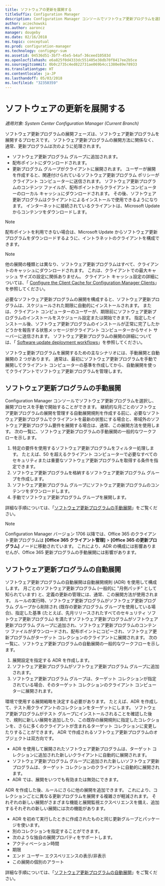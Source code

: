 ```yaml
---
title: ソフトウェアの更新を展開する
titleSuffix: Configuration Manager
description: Configuration Manager コンソールでソフトウェア更新プログラムを選択し、展開プロセスを手動で開始するか、更新プログラムを自動的に展開します。
author: aczechowski
ms.author: aaroncz
manager: dougeby
ms.date: 02/16/2018
ms.topic: conceptual
ms.prod: configuration-manager
ms.technology: configmgr-sum
ms.assetid: 04536d51-3bf7-45e5-b4af-36ceed10583d
ms.openlocfilehash: e6a825f0d4333dc551405e38db70f8417ee2b5ce
ms.sourcegitcommit: 0b0c2735c4ed822731ae069b4cc1380e89e78933
ms.translationtype: HT
ms.contentlocale: ja-JP
ms.lasthandoff: 05/03/2018
ms.locfileid: "32350359"
---
```

#  <a name="BKMK_SUMDeploy"></a> ソフトウェアの更新を展開する  

*適用対象: System Center Configuration Manager (Current Branch)*

ソフトウェア更新プログラムの展開フェーズは、ソフトウェア更新プログラムを展開するプロセスです。 ソフトウェア更新プログラムの展開方法に関係なく、通常、更新プログラムは次のように処理されます。
- ソフトウェア更新プログラム グループに追加されます。
- 配布ポイントにダウンロードされます。
- 更新プログラム グループがクライアントに展開されます。 ユーザーが展開を作成すると、関連付けられているソフトウェア更新プログラム ポリシーがクライアント コンピューターに送信されます。 ソフトウェア更新プログラムのコンテンツ ファイルが、配布ポイントからクライアント コンピューターのローカル キャッシュにダウンロードされます。 その後、ソフトウェア更新プログラムはクライアントによるインストールで使用できるようになります。 インターネットに接続されているクライアントは、Microsoft Update からコンテンツをダウンロードします。  

> [!NOTE]  
>  配布ポイントを利用できない場合は、Microsoft Update からソフトウェア更新プログラムをダウンロードするように、イントラネットのクライアントを構成できます。  

> [!NOTE]  
>  他の展開の種類とは異なり、ソフトウェア更新プログラムはすべて、クライアントのキャッシュにダウンロードされます。 これは、クライアントでの最大キャッシュ サイズの設定に関係ありません。 クライアント キャッシュ設定の詳細については、「 [Configure the Client Cache for Configuration Manager Clients](../../core/clients/manage/manage-clients.md#BKMK_ClientCache)」を参照してください。  

必要なソフトウェア更新プログラムの展開を構成すると、ソフトウェア更新プログラムは、スケジュールされた期限に自動的にインストールされます。 または、クライアント コンピューターのユーザーが、期限前にソフトウェア更新プログラムのインストールをスケジュール設定または開始できます。 指定したインストール後、ソフトウェア更新プログラムのインストールが正常に完了したかどうかを報告する状態メッセージがクライアント コンピューターからサイト サーバーに送信されます。 ソフトウェア更新プログラムの展開の詳細については、「 [Software update deployment workflows](../understand/software-updates-introduction.md#BKMK_DeploymentWorkflows)」を参照してください。  

ソフトウェ更新プログラムを展開するための主なシナリオには、手動展開と自動展開の 2 つがあります。 通常は、最初にソフトウェア更新プログラムを手動で展開してクライアント コンピューターの基準を作成してから、自動展開を使ってクライアントでソフトウェア更新プログラムを管理します。  

## <a name="BKMK_ManualDeployment"></a> ソフトウェア更新プログラムの手動展開
Configuration Manager コンソールでソフトウェア更新プログラムを選択し、展開プロセスを手動で開始することができます。 継続的な月ごとのソフトウェア更新プログラムの展開を管理する自動展開規則を作成する前に、必要なソフトウェア更新プログラムでクライアントを最新の状態にする場合と、帯域外のソフトウェア更新プログラム要件を展開する場合は、通常、この展開方法を使用します。 次の一覧に、ソフトウェア更新プログラムの手動展開の一般的なワークフローを示します。  

1. 特定の要件を使用するソフトウェア更新プログラムをフィルター処理します。 たとえば、50 を超えるクライアント コンピューターで必要なすべてのセキュリティまたは重要なソフトウェア更新プログラムを取得する条件を指定できます。  
2. ソフトウェア更新プログラムを格納するソフトウェア更新プログラム グループを作成します。  
3. ソフトウェア更新プログラム グループにソフトウェア更新プログラムのコンテンツをダウンロードします。  
4. 手動でソフトウェア更新プログラム グループを展開します。

詳細な手順については、「[ソフトウェア更新プログラムの手動展開](manually-deploy-software-updates.md)」をご覧ください。

>[!NOTE]
>Configuration Manager バージョン 1706 以降では、Office 365 のクライアント更新プログラムは **[Office 365 クライアント管理]** > **[Office 365 の更新プログラム]** ノードに移動されています。 これにより、ADR の構成には影響ありませんが、Office 365 更新プログラムの手動展開には影響があります。 

## <a name="automatically-deploy-software-updates"></a>ソフトウェア更新プログラムの自動展開
ソフトウェア更新プログラムの自動展開は自動展開規則 (ADR) を使用して構成します。 月ごとのソフトウェア更新プログラム (一般的に "月例パッチ" として知られています) と、定義の更新の管理には、通常、この展開方法が使用されます。 ルールの実行時、ソフトウェア更新プログラムがソフトウェア更新プログラム グループから削除され (既存の更新プログラム グループを使用している場合)、指定した基準 (たとえば、先月リリースされたすべてのセキュリティ ソフトウェア更新プログラム) を満たすソフトウェア更新プログラムがソフトウェア更新プログラム グループに追加され、ソフトウェア更新プログラムのコンテンツ ファイルがダウンロードされ、配布ポイントにコピーされ、ソフトウェア更新プログラムがターゲット コレクションのクライアントに展開されます。 次の一覧に、ソフトウェア更新プログラムの自動展開の一般的なワークフローを示します。  

1.  展開設定を指定する ADR を作成します。
2.  ソフトウェア更新プログラムがソフトウェア更新プログラム グループに追加されます。  
3.  ソフトウェア更新プログラム グループは、ターゲット コレクションが指定されている場合、そのターゲット コレクションのクライアント コンピューターに展開されます。  

環境で使用する展開戦略を決定する必要があります。 たとえば、ADR を作成して、テスト用クライアントのコレクションをターゲットにします。 ソフトウェア更新プログラムがテスト グループにインストールされることを確認した後で、規則に新しい展開を追加したり、この既存の展開規則に指定したコレクションを、さらに多くのクライアントが含まれるターゲット コレクションに変更したりすることができます。 ADR で作成されるソフトウェア更新プログラムのオブジェクトは双方向です。  

-   ADR を使用して展開されたソフトウェア更新プログラムは、ターゲット コレクションに追加された新しいクライアントに自動的に展開されます。  
-   ソフトウェア更新プログラム グループに追加された新しいソフトウェア更新プログラムは、ターゲット コレクションのクライアントに自動的に展開されます。  
-   ADR では、展開をいつでも有効または無効にできます。  

ADR を作成した後、ルールにさらに他の展開を追加できます。 これにより、コレクションごとに異なる更新プログラムを展開する複雑さが軽減されます。 それぞれの新しい展開がさまざまな機能と展開監視エクスペリエンスを備え、追加するそれぞれの新しい展開には次の機能があります。  

-   ADR を初めて実行したときに作成されたものと同じ更新グループとパッケージを使います。  
-   別のコレクションを指定することができます。  
-   次のような独自の展開プロパティをサポートします。  
   -   アクティベーション時間  
   -   期限  
   -   エンド ユーザー エクスペリエンスの表示/非表示  
   -   この展開の個別のアラート  

詳細な手順については、「[ソフトウェア更新プログラムの自動展開](automatically-deploy-software-updates.md)」をご覧ください。

<!-- ###  <a name="BKMK_ClientCache"></a> Client cache setting  
The Configuration Manager client downloads the content for required software updates to the local client cache soon after it receives the deployment. However, the client waits to download the content until after the **Software available time** setting for the deployment. The client does not download software updates in optional deployments (deployments that do not have a scheduled installation deadline) until the user manually starts the installation. When the configured deadline passes, the software updates client agent performs a scan to verify that the software update is still required, then the software updates client agent checks the local cache on the client computer to verify that the software update source file is still available, and then installs the software update. If the content was deleted from the client cache to make room for another deployment, the client downloads the software updates to the cache. Software updates are always downloaded to the client cache regardless of the configured maximum client cache size. For other deployments, such as applications or packages, the client only downloads content that is within the maximum cache size that you configure for the client. Cached content is not automatically deleted, but it remains in the cache for at least one day after the client used that content.  -->


 <!-- For more information about the deployment process, see [Software update deployment process](../../sum/understand/software-updates-introduction.md#BKMK_DeploymentProcess).  -->
